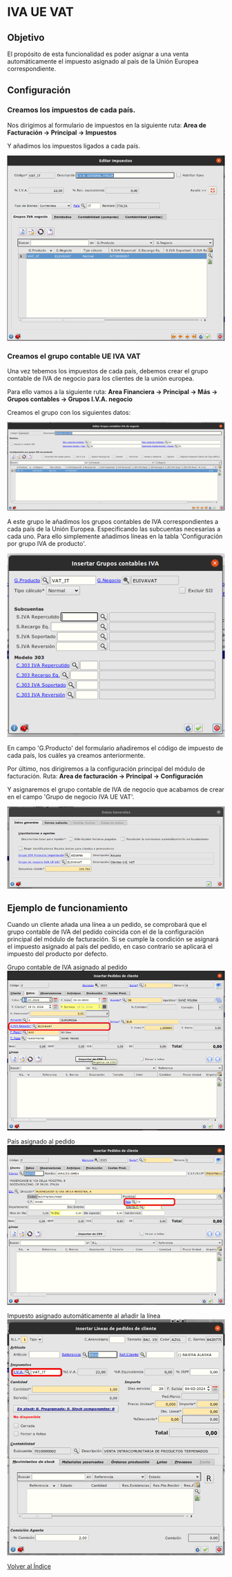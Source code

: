 # IVA UE VAT

## Objetivo

El propósito de esta funcionalidad es poder asignar a una venta automáticamente el impuesto asignado al país de la Unión Europea correspondiente.

## Configuración

### Creamos los impuestos de cada país.

Nos dirigimos al formulario de impuestos en la siguiente ruta: **Area de Facturación -> Principal -> Impuestos**

Y añadimos los impuestos ligados a cada país.

![Configuración de nuevo impuesto. Ejemplo de Italia](./img/ImpuestoConf.png)

### Creamos el grupo contable UE IVA VAT

Una vez tebemos los impuestos de cada país, debemos crear el grupo contable de IVA de negocio para los clientes de la unión europea.

Para ello vamos a la siguiente ruta: **Area Financiera -> Principal -> Más -> Grupos contables -> Grupos I.V.A. negocio**

Creamos el grupo con los siguientes datos:

![Configuración grupo UE IVA VAT](./img/grupoIvaNegocioConf.png)

A este grupo le añadimos los grupos contables de IVA correspondientes a cada país de la Unión Europea. Especificando las subcuentas necesarias a cada uno. Para ello simplemente añadimos líneas en la tabla 'Configuración por grupo IVA de producto'.

![Añadiendo grupo contable de IVA](./img/grupoIvaConf.png)

En campo 'G.Producto' del formulario añadiremos el código de impuesto de cada país, los cuáles ya creamos anteriormente.

Por último, nos dirigiremos a la configuración principal del módulo de facturación. Ruta: **Area de facturación -> Principal -> Configuración**

Y asignaremos el grupo contable de IVA de negocio que acabamos de crear en el campo 'Grupo de negocio IVA UE VAT'.

![Configuración del módulo de facturación](./img/principalConf.png)

## Ejemplo de funcionamiento

Cuando un cliente añada una línea a un pedido, se comprobará que el grupo contable de IVA del pedido coincida con el de la configuración principal del módulo de facturación.
Si se cumple la condición se asignará el impuesto asignado al país del pedido, en caso contrario se aplicará el impuesto del producto por defecto.

Grupo contable de IVA asignado al pedido
![Grupo contable de IVA del pedido](./img/pedidoGrupoContable.png)

País asignado al pedido
![País del pedido](./img/pedidoPais.png)

Impuesto asignado automáticamente al añadir la línea
![Impuesto asignado automáticamente](./img/impuestoAsignado.png)


[Volver al Índice](../index.md)